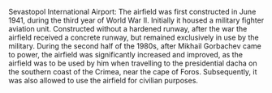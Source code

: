 Sevastopol International Airport: The airfield was first constructed in June 1941, during the third year of World War II. Initially it housed a military fighter aviation unit. Constructed without a hardened runway, after the war the airfield received a concrete runway, but remained exclusively in use by the military. During the second half of the 1980s, after Mikhail Gorbachev came to power, the airfield was significantly increased and improved, as the airfield was to be used by him when travelling to the presidential dacha on the southern coast of the Crimea, near the cape of Foros. Subsequently, it was also allowed to use the airfield for civilian purposes.
